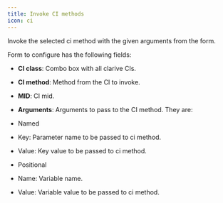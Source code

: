 ```yaml
---
title: Invoke CI methods
icon: ci
---
```


Invoke the selected ci method with the given arguments from the form.

Form to configure has the following fields:

- **CI class**: Combo box with all clarive CIs.

- **CI method**: Method from the CI to invoke.

- **MID**: CI mid.

- **Arguments**: Arguments to pass to the CI method. They are:

- Named

- Key: Parameter name to be passed to ci method.

- Value: Key value to be passed to ci method.

- Positional

- Name: Variable name.

- Value: Variable value to be passed to ci method.

